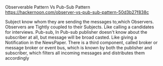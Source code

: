 Observerable Pattern Vs Pub-Sub Pattern
https://hackernoon.com/observer-vs-pub-sub-pattern-50d3b27f838c

Subject know whom they are sending the messages to,which Observers. Observers are Tightly coupled to their Subjects. Like calling a candidates for interviews.
Pub-sub, In Pub-sub publisher doesn't know about the subscriber at all, but message will be broad casted. Like giving a Notification in the NewsPaper. There is a third component, called broker or message broker or event bus, which is known by both the publisher and subscriber, which filters all incoming messages and distributes them accordingly
